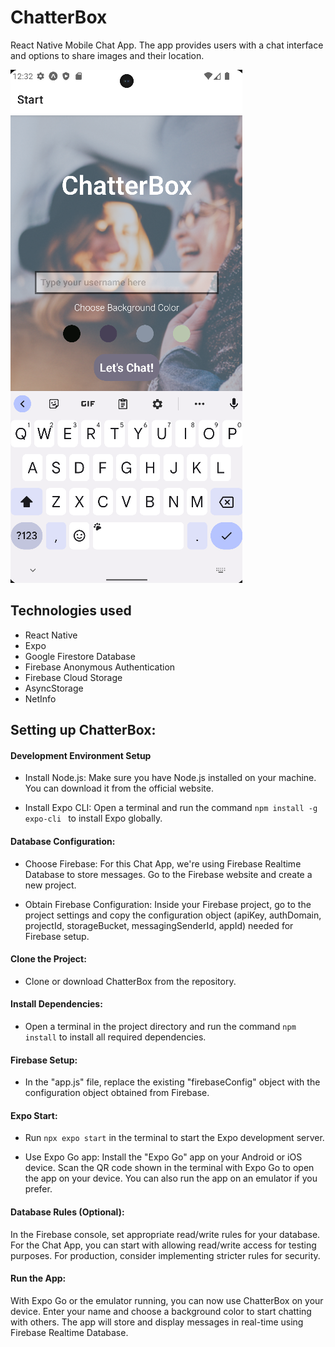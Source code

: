 # ChatterBox

React Native Mobile Chat App. The app provides users with a chat interface and options to share images and their location.

![ChatterBox](readme.png)

## Technologies used

- React Native
- Expo
- Google Firestore Database
- Firebase Anonymous Authentication
- Firebase Cloud Storage
- AsyncStorage
- NetInfo

## Setting up ChatterBox:

#### Development Environment Setup

- Install Node.js: Make sure you have Node.js installed on your machine. You can download it from the official website.

- Install Expo CLI: Open a terminal and run the command `npm install -g expo-cli ` to install Expo globally.

#### Database Configuration:

- Choose Firebase: For this Chat App, we're using Firebase Realtime Database to store messages. Go to the Firebase website and create a new project.

- Obtain Firebase Configuration: Inside your Firebase project, go to the project settings and copy the configuration object (apiKey, authDomain, projectId, storageBucket, messagingSenderId, appId) needed for Firebase setup.

#### Clone the Project:

- Clone or download ChatterBox from the repository.

#### Install Dependencies:

- Open a terminal in the project directory and run the command `npm install` to install all required dependencies.

#### Firebase Setup:

- In the "app.js" file, replace the existing "firebaseConfig" object with the configuration object obtained from Firebase.

#### Expo Start:

- Run `npx expo start` in the terminal to start the Expo development server.

- Use Expo Go app: Install the "Expo Go" app on your Android or iOS device. Scan the QR code shown in the terminal with Expo Go to open the app on your device. You can also run the app on an emulator if you prefer.

#### Database Rules (Optional):

In the Firebase console, set appropriate read/write rules for your database. For the Chat App, you can start with allowing read/write access for testing purposes. For production, consider implementing stricter rules for security.

#### Run the App:

With Expo Go or the emulator running, you can now use ChatterBox on your device. Enter your name and choose a background color to start chatting with others. The app will store and display messages in real-time using Firebase Realtime Database.
